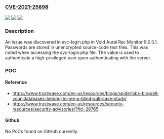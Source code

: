 ### [CVE-2021-25898](https://cve.mitre.org/cgi-bin/cvename.cgi?name=CVE-2021-25898)
![](https://img.shields.io/static/v1?label=Product&message=n%2Fa&color=blue)
![](https://img.shields.io/static/v1?label=Version&message=n%2Fa&color=blue)
![](https://img.shields.io/static/v1?label=Vulnerability&message=n%2Fa&color=brighgreen)

### Description

An issue was discovered in svc-login.php in Void Aural Rec Monitor 9.0.0.1. Passwords are stored in unencrypted source-code text files. This was noted when accessing the svc-login.php file. The value is used to authenticate a high-privileged user upon authenticating with the server.

### POC

#### Reference
- https://www.trustwave.com/en-us/resources/blogs/spiderlabs-blog/all-your-databases-belong-to-me-a-blind-sqli-case-study/
- https://www.trustwave.com/en-us/resources/security-resources/security-advisories/?fid=28765

#### Github
No PoCs found on GitHub currently.

